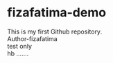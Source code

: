 # fizafatima-demo
This is my first Github repository.
<br>
Author-fizafatima
<br>
test only
<br>
hb
.......
